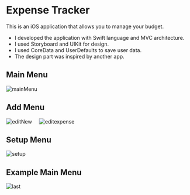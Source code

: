 # Expense Tracker 

 This is an iOS application that allows you to manage your budget.
 
 * I developed the application with Swift language and MVC architecture.
 * I used Storyboard and UIKit for design.
 * I used CoreData and UserDefaults to save user data.
 * The design part was inspired by another app.
 
 
 ## Main Menu 
![mainMenu](https://user-images.githubusercontent.com/109242794/200137532-2c90b885-a05a-4a86-b577-b21c8798f5f8.png)


## Add Menu 

![editNew](https://user-images.githubusercontent.com/109242794/200137414-f769fd40-80f9-4d3f-aa2d-b0c7fc3f0c3b.png) &nbsp;&nbsp;&nbsp;&nbsp;![editexpense](https://user-images.githubusercontent.com/109242794/200137426-b0cfdad0-8b42-43bd-a2d0-2e0d4d6b634b.png)

## Setup Menu 
![setup](https://user-images.githubusercontent.com/109242794/200137541-62cd6355-130c-40da-9169-34062529595f.png)

## Example Main Menu 
![last](https://user-images.githubusercontent.com/109242794/200137614-610c4f2e-f635-4d37-92cf-e3d5eb12bba2.png)

